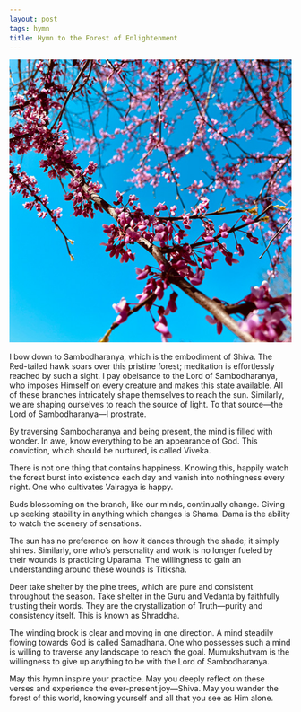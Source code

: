 ```yaml
---
layout: post
tags: hymn
title: Hymn to the Forest of Enlightenment
---
```


![Sambodharanya](/assets/images/2020-05-04.jpg "Sambodharanya")

I bow down to Sambodharanya, which is the embodiment of Shiva. The Red-tailed hawk soars over this pristine forest; meditation is effortlessly reached by such a sight. I pay obeisance to the Lord of Sambodharanya, who imposes Himself on every creature and makes this state available. All of these branches intricately shape themselves to reach the sun. Similarly, we are shaping ourselves to reach the source of light. To that source—the Lord of Sambodharanya—I prostrate.

By traversing Sambodharanya and being present, the mind is filled with wonder. In awe, know everything to be an appearance of God. This conviction, which should be nurtured, is called Viveka.

There is not one thing that contains happiness. Knowing this, happily watch the forest burst into existence each day and vanish into nothingness every night. One who cultivates Vairagya is happy.

Buds blossoming on the branch, like our minds, continually change. Giving up seeking stability in anything which changes is Shama. Dama is the ability to watch the scenery of sensations.

The sun has no preference on how it dances through the shade; it simply shines. Similarly, one who’s personality and work is no longer fueled by their wounds is practicing Uparama. The willingness to gain an understanding around these wounds is Titiksha.

Deer take shelter by the pine trees, which are pure and consistent throughout the season. Take shelter in the Guru and Vedanta by faithfully trusting their words. They are the crystallization of Truth—purity and consistency itself. This is known as Shraddha.

The winding brook is clear and moving in one direction. A mind steadily flowing towards God is called Samadhana. One who possesses such a mind is willing to traverse any landscape to reach the goal. Mumukshutvam is the willingness to give up anything to be with the Lord of Sambodharanya.

May this hymn inspire your practice. May you deeply reflect on these verses and experience the ever-present joy—Shiva. May you wander the forest of this world, knowing yourself and all that you see as Him alone.